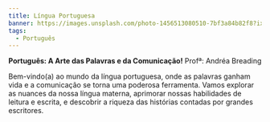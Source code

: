 ```yaml
---
title: Língua Portuguesa
banner: https://images.unsplash.com/photo-1456513080510-7bf3a84b82f8?ixlib=rb-4.0.3&ixid=M3wxMjA3fDB8MHxwaG90by1wYWdlfHx8fGVufDB8fHx8fA%3D%3D&auto=format&fit=crop&w=773&q=80
tags:
  - Português
---
```

**Português: A Arte das Palavras e da Comunicação!** Profª: Andréa Breading

Bem-vindo(a) ao mundo da língua portuguesa, onde as palavras ganham vida e a comunicação se torna uma poderosa ferramenta. Vamos explorar as nuances da nossa língua materna, aprimorar nossas habilidades de leitura e escrita, e descobrir a riqueza das histórias contadas por grandes escritores.